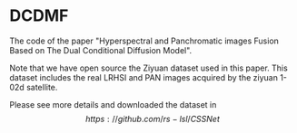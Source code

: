 # DCDMF
The code of the paper "Hyperspectral and Panchromatic images Fusion Based on The Dual Conditional Diffusion Model".

Note that we have open source the Ziyuan dataset used in this paper. This dataset includes the real LRHSI and PAN images acquired by the ziyuan 1-02d satellite.

Please see more details and downloaded the dataset in $$https://github.com/rs-lsl/CSSNet$$

